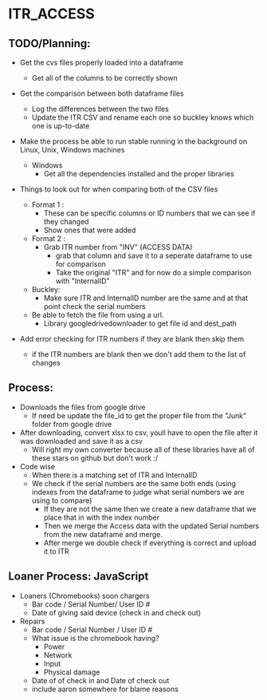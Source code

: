 # ITR_ACCESS

## TODO/Planning:
- Get the cvs files properly loaded into a dataframe
  - Get all of the columns to be correctly shown

- Get the comparison between both dataframe files
  - Log the differences between the two files
  - Update the ITR CSV and rename each one so buckley knows which one is up-to-date

- Make the process be able to run stable running in the background on Linux, Unix, Windows machines
  - Windows
    - Get all the dependencies installed and the proper libraries

- Things to look out for when comparing both of the CSV files
  - Format 1 :
    - These can be specific columns or ID numbers that we can see if they changed
    - Show ones that were added
  - Format 2 : 
    - Grab ITR number from "INV" (ACCESS DATA)
      - grab that column and save it to a seperate dataframe to use for comparison
      - Take the original "ITR" and for now do a simple comparison with "InternalID" 
  - Buckley:
    - Make sure ITR and InternalID number are the same and at that point check the serial numbers
  - Be able to fetch the file from using a url.
    - Library googledrivedownloader to get file id and dest_path
- Add error checking for ITR numbers if they are blank then skip them
  - if the ITR numbers are blank then we don't add them to the list of changes 
## Process:
- Downloads the files from google drive
  - If need be update the file_id to get the proper file from the "Junk" folder from google drive
- After downloading, convert xlsx to csv, youll have to open the file after it was downloaded and save it as a csv
  - Will right my own converter because all of these libraries have all of these stars on github but don't work :/
- Code wise
  - When there is a matching set of ITR and InternalID 
  - We check if the serial numbers are the same both ends (using indexes from the dataframe to judge what serial numbers we are using to compare)
    - If they are not the same then we create a new dataframe that we place that in with the index number
    - Then we merge the Access data with the updated Serial numbers from the new dataframe and merge.
    - After merge we double check if everything is correct and upload it to ITR
## Loaner Process: JavaScript
- Loaners (Chromebooks) soon chargers 
  - Bar code / Serial Number/ User ID #
  - Date of giving said device (check in and check out)
- Repairs
  - Bar code / Serial Number / User ID #
  - What issue is the chromebook having?
    - Power
    - Network
    - Input
    - Physical damage
  - Date of of check in and Date of check out
  - include aaron somewhere for blame reasons 
